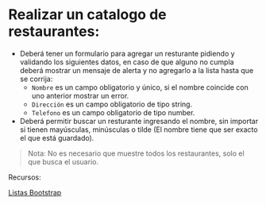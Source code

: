 # Realizar un catalogo de restaurantes:

- Deberá tener un formulario para agregar un resturante pidiendo y validando los siguientes datos, en caso de que alguno no cumpla deberá mostrar un mensaje de alerta y no agregarlo a la lista hasta que se corrija:
   - `Nombre` es un campo obligatorio y único, si el nombre coincide con uno anterior mostrar un error.
   - `Dirección` es un campo obligatorio de tipo string.
   - `Telefono` es un campo obligatorio de tipo number.
- Deberá permitir buscar un resturante ingresando el nombre, sin importar si tienen mayúsculas, minúsculas o tilde (El nombre tiene que ser exacto el que está guardado).

> Nota: No es necesario que muestre todos los restaurantes, solo el que busca el usuario.

Recursos:

[Listas Bootstrap](https://getbootstrap.com/docs/4.0/components/list-group/)